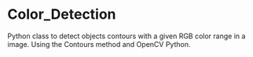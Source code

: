 # Color_Detection
Python class to detect objects contours with a given RGB color range in a image. Using the Contours method and OpenCV Python.
